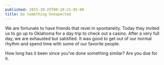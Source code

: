 ```yaml
---
published: 2015-10-25T00:10:21-05:00
title: Do Something Unexpected
---
```

We are fortunate to have friends that revel in spontaneity. Today they invited us to go up to Oklahoma for a day trip to check out a casino. After a very full day, we are exhausted but satisfied. It was good to get out of our normal rhythm and spend time with some of our favorite people.

How long has it been since you've done something similar? Are you due for it.